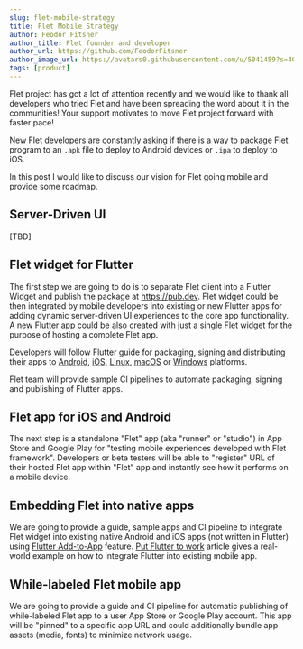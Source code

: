 ```yaml
---
slug: flet-mobile-strategy
title: Flet Mobile Strategy
author: Feodor Fitsner
author_title: Flet founder and developer
author_url: https://github.com/FeodorFitsner
author_image_url: https://avatars0.githubusercontent.com/u/5041459?s=400&v=4
tags: [product]
---
```


Flet project has got a lot of attention recently and we would like to thank all developers who tried Flet and have been spreading the word about it in the communities! Your support motivates to move Flet project forward with faster pace!

New Flet developers are constantly asking if there is a way to package Flet program to an `.apk` file to deploy to Android devices or `.ipa` to deploy to iOS.

In this post I would like to discuss our vision for Flet going mobile and provide some roadmap.

## Server-Driven UI

[TBD]

## Flet widget for Flutter

The first step we are going to do is to separate Flet client into a Flutter Widget and publish the package at https://pub.dev.
Flet widget could be then integrated by mobile developers into existing or new Flutter apps for adding dynamic server-driven UI experiences to the core app functionality. A new Flutter app could be also created with just a single Flet widget for the purpose of hosting a complete Flet app.

Developers will follow Flutter guide for packaging, signing and distributing their apps to [Android](https://docs.flutter.dev/deployment/android), [iOS](https://docs.flutter.dev/deployment/ios), [Linux](https://docs.flutter.dev/deployment/linux), [macOS](https://docs.flutter.dev/deployment/macos) or [Windows](https://docs.flutter.dev/deployment/windows) platforms.

Flet team will provide sample CI pipelines to automate packaging, signing and publishing of Flutter apps.

## Flet app for iOS and Android

The next step is a standalone "Flet" app (aka "runner" or "studio") in App Store and Google Play for "testing mobile experiences developed with Flet framework". Developers or beta testers will be able to "register" URL of their hosted Flet app within "Flet" app and instantly see how it performs on a mobile device.

## Embedding Flet into native apps
 
We are going to provide a guide, sample apps and CI pipeline to integrate Flet widget into existing native Android and iOS apps (not written in Flutter) using [Flutter Add-to-App](https://docs.flutter.dev/development/add-to-app) feature. [Put Flutter to work](https://medium.com/flutter/put-flutter-to-work-95f5fdcc592e) article gives a real-world example on how to integrate Flutter into existing mobile app.

## While-labeled Flet mobile app

We are going to provide a guide and CI pipeline for automatic publishing of while-labeled Flet app to a user App Store or Google Play account. This app will be "pinned" to a specific app URL and could additionally bundle app assets (media, fonts) to minimize network usage.